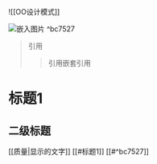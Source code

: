 ![[OO设计模式]]

![嵌入图片](https://cdn.sspai.com/editor/u_5b3wva6y/16046439513256.png?imageView2/2/w/1120/q/90/interlace/1/ignore-error/1) ^bc7527
>引用
>>引用嵌套引用

# 标题1
## 二级标题
[[质量|显示的文字]]
[[#标题1]]
[[#^bc7527]]